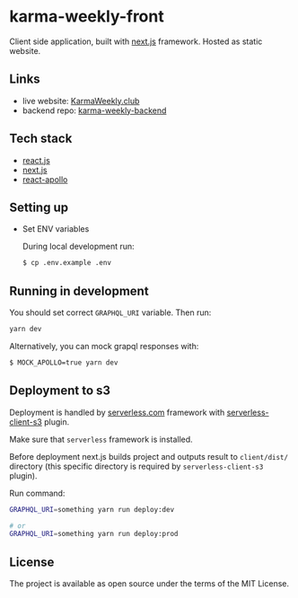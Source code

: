 # karma-weekly-front

Client side application, built with [next.js](https://github.com/zeit/next.js) framework. Hosted as static website.

## Links

* live website: [KarmaWeekly.club](KarmaWeekly.club)
* backend repo: [karma-weekly-backend](google.com)

## Tech stack

* [react.js](https://github.com/facebook/react)
* [next.js](https://github.com/zeit/next.js)
* [react-apollo](https://github.com/apollographql/react-apollo)

## Setting up

* Set ENV variables

  During local development run:

  ```bash
  $ cp .env.example .env
  ```

## Running in development

You should set correct `GRAPHQL_URI` variable. Then run:

```bash
yarn dev
```

Alternatively, you can mock grapql responses with:

```bash
$ MOCK_APOLLO=true yarn dev
```

## Deployment to s3

Deployment is handled by [serverless.com](https://serverless.com/) framework with [serverless-client-s3](https://github.com/serverless/serverless-client-s3) plugin.

Make sure that `serverless` framework is installed.

Before deployment next.js builds project and outputs result to `client/dist/` directory (this specific directory is required by `serverless-client-s3` plugin).

Run command:

```bash
GRAPHQL_URI=something yarn run deploy:dev

# or
GRAPHQL_URI=something yarn run deploy:prod
```

## License

The project is available as open source under the terms of the MIT License.

